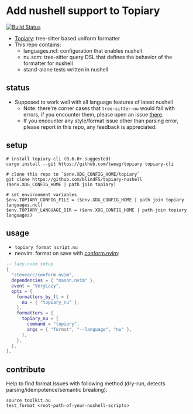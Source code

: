 # Add nushell support to Topiary
[![Build Status](https://img.shields.io/github/actions/workflow/status/blindfs/topiary-nushell/ci.yml?branch=main)](https://github.com/blindfs/topiary-nushell/actions)

* [Topiary](https://github.com/tweag/topiary): tree-sitter based uniform formatter
* This repo contains:
  - languages.ncl: configuration that enables nushell
  - nu.scm: tree-sitter query DSL that defines the behavior of the formatter for nushell
  - stand-alone tests written in nushell

## status

* Supposed to work well with all language features of latest nushell
  - Note: there're corner cases that `tree-sitter-nu` would fail with errors, if you encounter them, please open an issue [there](https://github.com/nushell/tree-sitter-nu).
  - If you encounter any style/format issue other than parsing error, please report in this repo, any feedback is appreciated.

## setup

```nushell
# install topiary-cli (0.6.0+ suggested)
cargo install --git https://github.com/tweag/topiary topiary-cli

# clone this repo to `$env.XDG_CONFIG_HOME/topiary`
git clone https://github.com/blindFS/topiary-nushell ($env.XDG_CONFIG_HOME | path join topiary)

# set environment variables
$env.TOPIARY_CONFIG_FILE = ($env.XDG_CONFIG_HOME | path join topiary languages.ncl)
$env.TOPIARY_LANGUAGE_DIR = ($env.XDG_CONFIG_HOME | path join topiary languages)
```

## usage

+ `topiary format script.nu`
+ neovim: format on save with [conform.nvim](https://github.com/stevearc/conform.nvim):

```lua
-- lazy.nvim setup
{
  "stevearc/conform.nvim",
  dependencies = { "mason.nvim" },
  event = "VeryLazy",
  opts = {
    formatters_by_ft = {
      nu = { "topiary_nu" },
    },
    formatters = {
      topiary_nu = {
        command = "topiary",
        args = { "format", "--language", "nu" },
      },
    },
  },
},
```

## contribute

Help to find format issues with following method (dry-run, detects parsing/idempotence/semantic breaking):

```nushell
source toolkit.nu
test_format <root-path-of-your-nushell-scripts>
```
